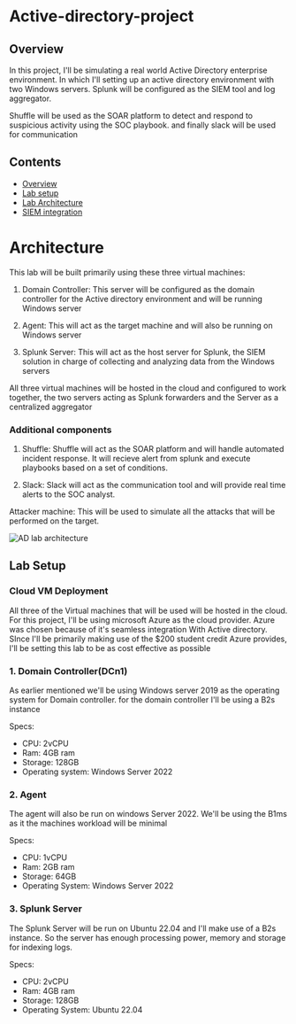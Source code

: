 # Active-directory-project
## Overview
In this project, I'll be simulating a real world Active Directory enterprise environment. In which I'll setting up an active directory environment with two Windows servers. Splunk will be configured as the SIEM tool and log aggregator.

Shuffle will be used as the SOAR platform to detect and respond to suspicious activity using the SOC playbook. and finally slack will be used for communication

## Contents 
- [Overview](#Overview)
- [Lab setup](#Lab-setup)
- [Lab Architecture](#Architecture)
- [SIEM integration](#SIEM-integration)


# Architecture
This lab will be built primarily using these three virtual machines:

1. Domain Controller:
This server will be configured as the domain controller for the Active directory environment and will be running Windows server

2. Agent:
This will act as the target machine and will also be running on Windows server

3. Splunk Server:
This will act as the host server for Splunk, the SIEM solution in charge of collecting and analyzing data from the Windows servers

All three virtual machines will be hosted in the cloud and configured to work together, the two servers acting as Splunk forwarders and the Server as a centralized aggregator

### Additional components
1. Shuffle: Shuffle  will act as the SOAR platform and will handle automated incident response. It will recieve alert from splunk and execute playbooks based on a set of conditions.

2. Slack: Slack will act as the communication tool and will provide real time alerts to the SOC analyst.

Attacker machine:
This will be used to simulate all the attacks that will be performed on the target.

![AD lab architecture](https://github.com/user-attachments/assets/31f8a90a-8fb1-4115-be75-7d7f0679e3e2)

## Lab Setup
### Cloud VM Deployment
All three of the Virtual machines that will be used will be hosted in the cloud. For this project, I'll be using microsoft Azure as the cloud provider. Azure was chosen because of it's seamless integration With Active directory. SInce I'll be primarily making use of the $200 student credit Azure provides, I'll be setting this lab to be as cost effective as possible

### 1. Domain Controller(DCn1)
As earlier mentioned we'll be using Windows server 2019 as the operating system for Domain controller. for the domain controller I'll be using a B2s instance

Specs:
- CPU: 2vCPU
- Ram: 4GB ram
- Storage: 128GB
- Operating system: Windows Server 2022

### 2. Agent
The agent will also be run on windows Server 2022. We'll be using the B1ms as it the machines workload will be minimal

Specs:
- CPU: 1vCPU
- Ram: 2GB ram
- Storage: 64GB
- Operating System: Windows Server 2022

### 3. Splunk Server
The Splunk Server will be run on Ubuntu 22.04 and I'll make use of a B2s instance. So the server has enough processing power, memory and storage for indexing logs.

Specs:
- CPU: 2vCPU
- Ram: 4GB ram
- Storage: 128GB
- Operating System: Ubuntu 22.04


